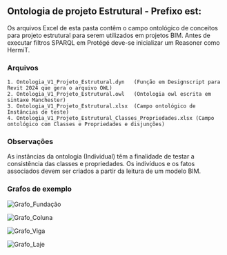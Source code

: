 ## Ontologia de projeto Estrutural - Prefixo est:

Os arquivos Excel de esta pasta contêm o campo ontológico de conceitos para projeto estrutural para serem utilizados em projetos BIM.
Antes de executar filtros SPARQL em Protégé deve-se inicializar um Reasoner como HermiT.

### Arquivos
    1. Ontologia_V1_Projeto_Estrutural.dyn   (Função em Designscript para Revit 2024 que gera o arquivo OWL)
    2. Ontologia_V1_Projeto_Estrutural.owl   (Ontologia owl escrita em sintaxe Manchester)
    3. Ontologia_V1_Projeto_Estrutural.xlsx  (Campo ontológico de Instâncias de teste)
    4. Ontologia_V1_Projeto_Estrutural_Classes_Propriedades.xlsx (Campo ontológico com Classes e Propriedades e disjunções) 
    
### Observações
As instâncias da ontologia (Individual) têm a finalidade de testar a consistência das classes e propriedades. 
Os indivíduos e os fatos associados devem ser criados a partir da leitura de um modelo BIM.

### Grafos de exemplo 

![Grafo_Fundação](https://github.com/JLMenegotto/OntologiaBIM/assets/9437020/cfae505e-4043-4795-b4ae-ada78c02faed)

![Grafo_Coluna](https://github.com/JLMenegotto/OntologiaBIM/assets/9437020/45ac6635-7893-4f6e-a5cf-dca1c89c3357)

![Grafo_Viga](https://github.com/JLMenegotto/OntologiaBIM/assets/9437020/4d1368d1-5715-45f2-9970-3c61267cbbe4)

![Grafo_Laje](https://github.com/JLMenegotto/OntologiaBIM/assets/9437020/c8782d54-057e-4382-947d-933d19b400cd)
